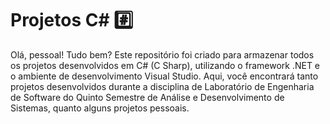 # Projetos C# #️⃣
Olá, pessoal! Tudo bem?
Este repositório foi criado para armazenar todos os projetos desenvolvidos em C# (C Sharp), utilizando o framework .NET e o ambiente de desenvolvimento Visual Studio. Aqui, você 
encontrará tanto projetos desenvolvidos durante a disciplina de Laboratório de Engenharia de Software do Quinto Semestre de Análise e Desenvolvimento de Sistemas, quanto alguns projetos
pessoais.
